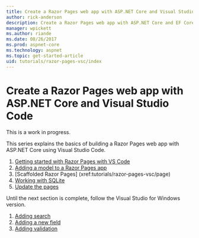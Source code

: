 ```yaml
---
title: Create a Razor Pages web app with ASP.NET Core and Visual Studio Code
author: rick-anderson
description: Create a Razor Pages web app with ASP.NET Core and EF Core.
manager: wpickett
ms.author: riande
ms.date: 08/26/2017
ms.prod: aspnet-core
ms.technology: aspnet
ms.topic: get-started-article
uid: tutorials/razor-pages-vsc/index
---
```



# Create a Razor Pages web app with ASP.NET Core and Visual Studio Code

This is a work in progress.

This series explains the basics of building a Razor Pages web app with ASP.NET Core using Visual Studio Code.

1. [Getting started with Razor Pages with VS Code](xref:tutorials/razor-pages-vsc/razor-pages-start)
1. [Adding a model to a Razor Pages app](xref:tutorials/razor-pages-vsc/model)
1. [Scaffolded Razor Pages]         (xref:tutorials/razor-pages-vsc/page)
1. [Working with SQLite](xref:tutorials/razor-pages-vsc/sql)
1. [Update the pages](xref:tutorials/razor-pages-vsc/da1)

Until the next section is complete, follow the Visual Studio for Windows version.

1. [Adding search](xref:tutorials/razor-pages/search)
1. [Adding a new field](xref:tutorials/razor-pages/new-field)
1. [Adding validation](xref:tutorials/razor-pages/validation)
